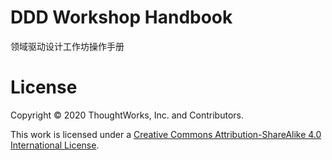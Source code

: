 # DDD Workshop Handbook

领域驱动设计工作坊操作手册

# License

Copyright © 2020 ThoughtWorks, Inc. and Contributors.

This work is licensed under a [Creative Commons Attribution-ShareAlike 4.0 International License](https://creativecommons.org/licenses/by-sa/4.0/).
